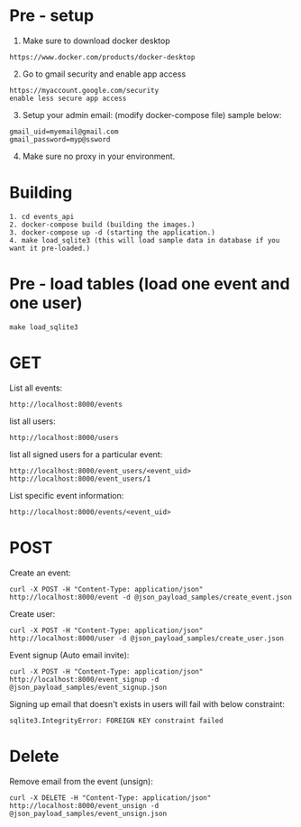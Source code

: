 # Pre - setup

1. Make sure to download docker desktop
```
https://www.docker.com/products/docker-desktop
```
2. Go to gmail security and enable app access
```
https://myaccount.google.com/security
enable less secure app access
```
3. Setup your admin email: (modify docker-compose file)
sample below:
```
gmail_uid=myemail@gmail.com
gmail_password=myp@ssword
```
4. Make sure no proxy in your environment.

# Building

```
1. cd events_api
2. docker-compose build (building the images.)
3. docker-compose up -d (starting the application.)
4. make load_sqlite3 (this will load sample data in database if you want it pre-loaded.)
```

# Pre - load tables (load one event and one user)
```
make load_sqlite3
```

# GET

List all events:
```
http://localhost:8000/events
```

list all users:
```
http://localhost:8000/users
```

list all signed users for a particular event:
```
http://localhost:8000/event_users/<event_uid>
http://localhost:8000/event_users/1
```

List specific event information:
```
http://localhost:8000/events/<event_uid>
```

# POST

Create an event:
```
curl -X POST -H "Content-Type: application/json" http://localhost:8000/event -d @json_payload_samples/create_event.json
```

Create user:
```
curl -X POST -H "Content-Type: application/json" http://localhost:8000/user -d @json_payload_samples/create_user.json
```

Event signup (Auto email invite):
```
curl -X POST -H "Content-Type: application/json" http://localhost:8000/event_signup -d @json_payload_samples/event_signup.json
```

Signing up email that doesn't exists in users will fail with below constraint:
```
sqlite3.IntegrityError: FOREIGN KEY constraint failed
```

# Delete

Remove email from the event (unsign):
```
curl -X DELETE -H "Content-Type: application/json" http://localhost:8000/event_unsign -d @json_payload_samples/event_unsign.json
```
